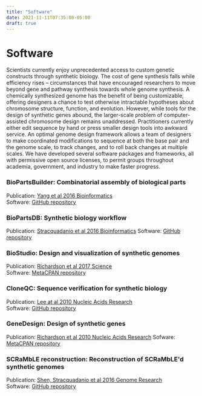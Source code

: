 ```yaml
---
title: "Software"
date: 2021-11-11T07:35:08-05:00
draft: true
---
```


# Software

Scientists currently enjoy unprecedented access to custom genetic constructs through synthetic biology. The cost of gene synthesis falls while efficiency rises &#8211; circumstances that have encouraged researchers to move beyond gene and pathway synthesis towards whole genome synthesis. A chemically synthesized genome has the benefit of being customizable, offering designers a chance to test otherwise intractable hypotheses about chromosome structure, function, and evolution. However, while tools for the design of synthetic genes abound, the larger-scale problem of computer-assisted chromosome design remains unaddressed. Practitioners currently either edit sequence by hand or press smaller design tools into awkward service. An optimal genome design framework allows a team of designers to make coordinated modifications to sequence at both the base pair and the genome scale, to track changes, and to roll back changes at multiple scales. We have developed several software packages and frameworks, all with permissive open source licenses, to permit groups throughout academia, government, and industry to make faster progress.

### BioPartsBuilder: Combinatorial assembly of biological parts

  Publication: [Yang et al 2016 Bioinformatics](https://academic.oup.com/bioinformatics/article/32/6/937/1743996)  
  Software: [GitHub repository](https://github.com/baderzone/biopartsbuilder)  

### BioPartsDB: Synthetic biology workflow 

  Publication: [Stracquadanio et al 2016 Bioinformatics](https://academic.oup.com/bioinformatics/article/32/22/3519/2525587) 
  Software: [GitHub repository](https://github.com/baderzone/biopartsdb) 

### BioStudio: Design and visualization of synthetic genomes

  Publication: [Richardson et al 2017 Science](https://www.science.org/doi/abs/10.1126/science.aaf4557)  
  Software: [MetaCPAN repository](https://metacpan.org/dist/Bio-BioStudio)

### CloneQC: Sequence verification for synthetic biology

  Publication: [ Lee at al 2010 Nucleic Acids Research](https://academic.oup.com/nar/article/38/8/2617/3112239)  
  Software: [GitHub repository](https://github.com/joelbaderlab/cloneqc) 

### GeneDesign: Design of synthetic genes

  Publication: [Richardson et al 2010 Nucleic Acids Research](https://academic.oup.com/nar/article/38/8/2603/3112261)
  Sofware: [MetaCPAN repository](https://metacpan.org/dist/Bio-GeneDesign)

### SCRaMbLE reconstruction: Reconstruction of SCRaMbLE'd synthetic genomes

  Publication: [Shen, Stracquadanio et al 2016 Genome Research](https://genome.cshlp.org/content/26/1/36.full)  
  Software: [GitHub repository](https://github.com/baderzone/scramble_2016)

<!---

| Software Project |  Repository | Publication |
| -------------- | ---------- | ---------- |
| **BioPartsDB**: synthetic biology workflow | [GitHub repository](https://github.com/baderzone/biopartsdb) | [Stracquadanio et al 2016 Bioinformatics](https://academic.oup.com/bioinformatics/article/32/22/3519/2525587)  |
| **BioStudio**: design and visualization of synthetic genomes | [MetaCPAN repository](https://metacpan.org/dist/Bio-GeneDesign) |  [Richardson et al 2017 Science](https://www.science.org/doi/abs/10.1126/science.aaf4557) |
| **GeneDesign**: design of synthetic genes | [MetaCPAN repository](https://metacpan.org/dist/Bio-GeneDesign) |  [Richardson et al 2010 Nucleic Acids Research](https://academic.oup.com/nar/article/38/8/2603/3112261) |

--->
